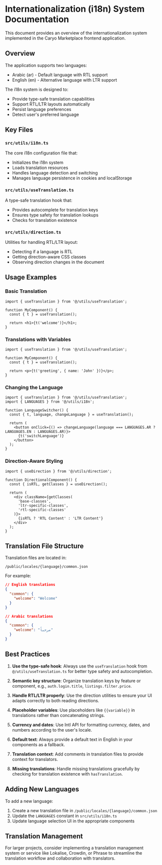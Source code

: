# Internationalization (i18n) System Documentation

This document provides an overview of the internationalization system implemented in the Caryo Marketplace frontend application.

## Overview

The application supports two languages:
- Arabic (ar) - Default language with RTL support
- English (en) - Alternative language with LTR support

The i18n system is designed to:
- Provide type-safe translation capabilities
- Support RTL/LTR layouts automatically
- Persist language preferences
- Detect user's preferred language

## Key Files

### `src/utils/i18n.ts`

The core i18n configuration file that:
- Initializes the i18n system
- Loads translation resources
- Handles language detection and switching
- Manages language persistence in cookies and localStorage

### `src/utils/useTranslation.ts`

A type-safe translation hook that:
- Provides autocomplete for translation keys
- Ensures type safety for translation lookups
- Checks for translation existence

### `src/utils/direction.ts`

Utilities for handling RTL/LTR layout:
- Detecting if a language is RTL
- Getting direction-aware CSS classes
- Observing direction changes in the document

## Usage Examples

### Basic Translation

```tsx
import { useTranslation } from '@/utils/useTranslation';

function MyComponent() {
  const { t } = useTranslation();
  
  return <h1>{t('welcome')}</h1>;
}
```

### Translations with Variables

```tsx
import { useTranslation } from '@/utils/useTranslation';

function MyComponent() {
  const { t } = useTranslation();
  
  return <p>{t('greeting', { name: 'John' })}</p>;
}
```

### Changing the Language

```tsx
import { useTranslation } from '@/utils/useTranslation';
import { LANGUAGES } from '@/utils/i18n';

function LanguageSwitcher() {
  const { t, language, changeLanguage } = useTranslation();
  
  return (
    <button onClick={() => changeLanguage(language === LANGUAGES.AR ? LANGUAGES.EN : LANGUAGES.AR)}>
      {t('switchLanguage')}
    </button>
  );
}
```

### Direction-Aware Styling

```tsx
import { useDirection } from '@/utils/direction';

function DirectionalComponent() {
  const { isRTL, getClasses } = useDirection();
  
  return (
    <div className={getClasses(
      'base-classes', 
      'ltr-specific-classes', 
      'rtl-specific-classes'
    )}>
      {isRTL ? 'RTL Content' : 'LTR Content'}
    </div>
  );
}
```

## Translation File Structure

Translation files are located in:
```
/public/locales/{language}/common.json
```

For example:
```json
// English translations
{
  "common": {
    "welcome": "Welcome"
  }
}

// Arabic translations
{
  "common": {
    "welcome": "مرحباً"
  }
}
```

## Best Practices

1. **Use the type-safe hook**: Always use the `useTranslation` hook from `@/utils/useTranslation.ts` for better type safety and autocompletion.

2. **Semantic key structure**: Organize translation keys by feature or component, e.g., `auth.login.title`, `listings.filter.price`.

3. **Handle RTL/LTR properly**: Use the direction utilities to ensure your UI adapts correctly to both reading directions.

4. **Placeholder variables**: Use placeholders like `{{variable}}` in translations rather than concatenating strings.

5. **Currency and dates**: Use Intl API for formatting currency, dates, and numbers according to the user's locale.

6. **Default text**: Always provide a default text in English in your components as a fallback.

7. **Translation context**: Add comments in translation files to provide context for translators.

8. **Missing translations**: Handle missing translations gracefully by checking for translation existence with `hasTranslation`.

## Adding New Languages

To add a new language:

1. Create a new translation file in `/public/locales/{language}/common.json`
2. Update the `LANGUAGES` constant in `src/utils/i18n.ts`
3. Update language selection UI in the appropriate components

## Translation Management

For larger projects, consider implementing a translation management system or service like Lokalise, Crowdin, or Phrase to streamline the translation workflow and collaboration with translators.
